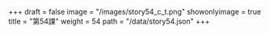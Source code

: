 +++
draft = false 
image = "/images/story54_c_t.png" 
showonlyimage = true 
title = "第54課" 
weight = 54 
path = "/data/story54.json" 
+++
